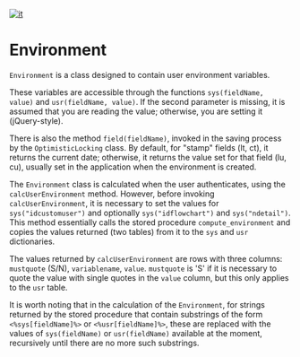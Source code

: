 [![it](https://img.shields.io/badge/lang-it-green.svg)](https://github.com/TempoSrl/myKode_Backend/tree/main/Environment.it.md)

# Environment

`Environment` is a class designed to contain user environment variables.

These variables are accessible through the functions `sys(fieldName, value)` and `usr(fieldName, value)`. If the second parameter is missing, it is assumed that you are reading the value; otherwise, you are setting it (jQuery-style).

There is also the method `field(fieldName)`, invoked in the saving process by the `OptimisticLocking` class. By default, for "stamp" fields (lt, ct), it returns the current date; otherwise, it returns the value set for that field (lu, cu), usually set in the application when the environment is created.

The `Environment` class is calculated when the user authenticates, using the `calcUserEnvironment` method. However, before invoking `calcUserEnvironment`, it is necessary to set the values for `sys("idcustomuser")` and optionally `sys("idflowchart")` and `sys("ndetail")`. This method essentially calls the stored procedure `compute_environment` and copies the values returned (two tables) from it to the `sys` and `usr` dictionaries.

The values returned by `calcUserEnvironment` are rows with three columns: `mustquote` (S/N), `variablename`, `value`. `mustquote` is 'S' if it is necessary to quote the value with single quotes in the `value` column, but this only applies to the `usr` table.

It is worth noting that in the calculation of the `Environment`, for strings returned by the stored procedure that contain substrings of the form `<%sys[fieldName]%>` or `<%usr[fieldName]%>`, these are replaced with the values of `sys(fieldName)` or `usr(fieldName)` available at the moment, recursively until there are no more such substrings.





